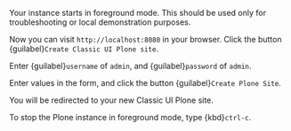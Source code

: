 
Your instance starts in foreground mode.
This should be used only for troubleshooting or local demonstration purposes.

Now you can visit `http://localhost:8080` in your browser.
Click the button {guilabel}`Create Classic UI Plone site`.

Enter {guilabel}`username` of `admin`, and {guilabel}`password` of `admin`.

Enter values in the form, and click the button {guilabel}`Create Plone Site`.

You will be redirected to your new Classic UI Plone site.

To stop the Plone instance in foreground mode, type {kbd}`ctrl-c`.

